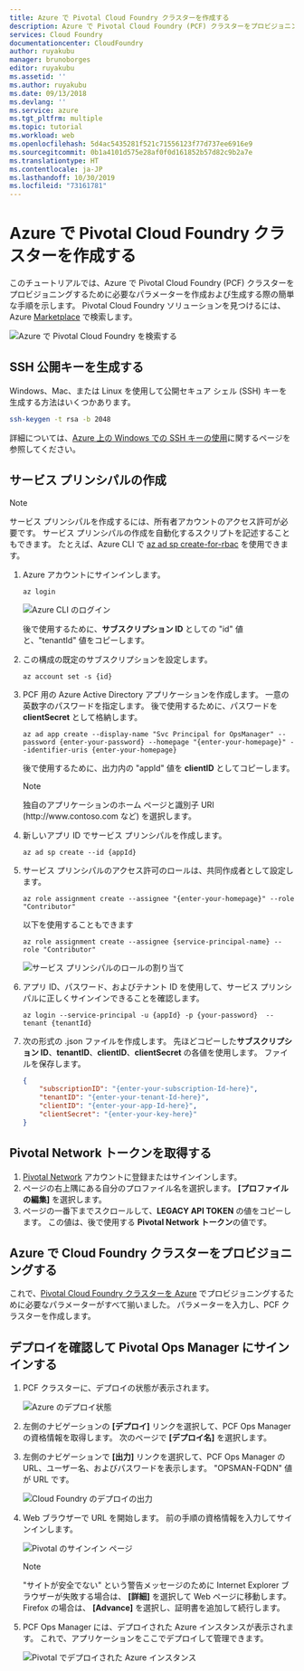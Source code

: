```yaml
---
title: Azure で Pivotal Cloud Foundry クラスターを作成する
description: Azure で Pivotal Cloud Foundry (PCF) クラスターをプロビジョニングするために必要なパラメーターの設定方法について説明します
services: Cloud Foundry
documentationcenter: CloudFoundry
author: ruyakubu
manager: brunoborges
editor: ruyakubu
ms.assetid: ''
ms.author: ruyakubu
ms.date: 09/13/2018
ms.devlang: ''
ms.service: azure
ms.tgt_pltfrm: multiple
ms.topic: tutorial
ms.workload: web
ms.openlocfilehash: 5d4ac5435281f521c71556123f77d737ee6916e9
ms.sourcegitcommit: 0b1a4101d575e28af0f0d161852b57d82c9b2a7e
ms.translationtype: HT
ms.contentlocale: ja-JP
ms.lasthandoff: 10/30/2019
ms.locfileid: "73161781"
---
```

# <a name="create-a-pivotal-cloud-foundry-cluster-on-azure"></a>Azure で Pivotal Cloud Foundry クラスターを作成する

このチュートリアルでは、Azure で Pivotal Cloud Foundry (PCF) クラスターをプロビジョニングするために必要なパラメーターを作成および生成する際の簡単な手順を示します。 Pivotal Cloud Foundry ソリューションを見つけるには、Azure [Marketplace](https://azuremarketplace.microsoft.com/marketplace/apps/pivotal.pivotal-cloud-foundry) で検索します。

![Azure で Pivotal Cloud Foundry を検索する](media/deploy/pcf-marketplace.png)


## <a name="generate-an-ssh-public-key"></a>SSH 公開キーを生成する

Windows、Mac、または Linux を使用して公開セキュア シェル (SSH) キーを生成する方法はいくつかあります。

```Bash
ssh-keygen -t rsa -b 2048
```

詳細については、[Azure 上の Windows での SSH キーの使用](https://docs.microsoft.com/azure/virtual-machines/linux/ssh-from-windows)に関するページを参照してください。

## <a name="create-a-service-principal"></a>サービス プリンシパルの作成

> [!NOTE]
>
> サービス プリンシパルを作成するには、所有者アカウントのアクセス許可が必要です。 サービス プリンシパルの作成を自動化するスクリプトを記述することもできます。 たとえば、Azure CLI で [az ad sp create-for-rbac](https://docs.microsoft.com/cli/azure/ad/sp?view=azure-cli-latest) を使用できます。

1. Azure アカウントにサインインします。

    `az login`

    ![Azure CLI のログイン](media/deploy/az-login-output.png )
 
    後で使用するために、**サブスクリプション ID** としての "id" 値と、"tenantId" 値をコピーします。

2. この構成の既定のサブスクリプションを設定します。

    `az account set -s {id}`

3. PCF 用の Azure Active Directory アプリケーションを作成します。 一意の英数字のパスワードを指定します。 後で使用するために、パスワードを **clientSecret** として格納します。

    `az ad app create --display-name "Svc Principal for OpsManager" --password {enter-your-password} --homepage "{enter-your-homepage}" --identifier-uris {enter-your-homepage}`

    後で使用するために、出力内の "appId" 値を **clientID** としてコピーします。

    > [!NOTE]
    >
    > 独自のアプリケーションのホーム ページと識別子 URI (http\://www\.contoso.com など) を選択します。

4. 新しいアプリ ID でサービス プリンシパルを作成します。

    `az ad sp create --id {appId}`

5. サービス プリンシパルのアクセス許可のロールは、共同作成者として設定します。

    `az role assignment create --assignee "{enter-your-homepage}" --role "Contributor"`

    以下を使用することもできます

    `az role assignment create --assignee {service-principal-name} --role "Contributor"`

    ![サービス プリンシパルのロールの割り当て](media/deploy/svc-princ.png )

6. アプリ ID、パスワード、およびテナント ID を使用して、サービス プリンシパルに正しくサインインできることを確認します。

    `az login --service-principal -u {appId} -p {your-password}  --tenant {tenantId}`

7. 次の形式の .json ファイルを作成します。 先ほどコピーした**サブスクリプション ID**、**tenantID**、**clientID**、**clientSecret** の各値を使用します。 ファイルを保存します。

    ```json
    {
        "subscriptionID": "{enter-your-subscription-Id-here}",
        "tenantID": "{enter-your-tenant-Id-here}",
        "clientID": "{enter-your-app-Id-here}",
        "clientSecret": "{enter-your-key-here}"
    }
    ```

## <a name="get-the-pivotal-network-token"></a>Pivotal Network トークンを取得する

1. [Pivotal Network](https://network.pivotal.io) アカウントに登録またはサインインします。
2. ページの右上隅にある自分のプロファイル名を選択します。 **[プロファイルの編集]** を選択します。
3. ページの一番下までスクロールして、**LEGACY API TOKEN** の値をコピーします。 この値は、後で使用する **Pivotal Network トークン**の値です。

## <a name="provision-your-cloud-foundry-cluster-on-azure"></a>Azure で Cloud Foundry クラスターをプロビジョニングする

これで、[Pivotal Cloud Foundry クラスターを Azure](https://azuremarketplace.microsoft.com/marketplace/apps/pivotal.pivotal-cloud-foundry) でプロビジョニングするために必要なパラメーターがすべて揃いました。
パラメーターを入力し、PCF クラスターを作成します。

## <a name="verify-the-deployment-and-sign-in-to-the-pivotal-ops-manager"></a>デプロイを確認して Pivotal Ops Manager にサインインする

1. PCF クラスターに、デプロイの状態が表示されます。

    ![Azure のデプロイ状態](media/deploy/deployment.png )

2. 左側のナビゲーションの **[デプロイ]** リンクを選択して、PCF Ops Manager の資格情報を取得します。 次のページで **[デプロイ名]** を選択します。
3. 左側のナビゲーションで **[出力]** リンクを選択して、PCF Ops Manager の URL、ユーザー名、およびパスワードを表示します。 "OPSMAN-FQDN" 値が URL です。
 
    ![Cloud Foundry のデプロイの出力](media/deploy/deploy-outputs.png )
 
4. Web ブラウザーで URL を開始します。 前の手順の資格情報を入力してサインインします。

    ![Pivotal のサインイン ページ](media/deploy/pivotal-login.png )
         
    > [!NOTE]
    >
    > "サイトが安全でない" という警告メッセージのために Internet Explorer ブラウザーが失敗する場合は、 **[詳細]** を選択して Web ページに移動します。 Firefox の場合は、 **[Advance]** を選択し、証明書を追加して続行します。

5. PCF Ops Manager には、デプロイされた Azure インスタンスが表示されます。 これで、アプリケーションをここでデプロイして管理できます。
               
    ![Pivotal でデプロイされた Azure インスタンス](media/deploy/ops-mgr.png )
 
